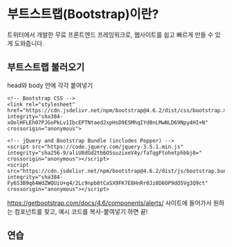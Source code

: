 # 부트스트랩(Bootstrap)이란?
트위터에서 개발한 무료 프론트엔드 프레임워크로, 웹사이트를 쉽고 빠르게 만들 수 있게 도와줍니다.

## 부트스트랩 불러오기
head와 body 안에 각각 붙여넣기
```
<!-- Bootstrap CSS -->
<link rel="stylesheet" href="https://cdn.jsdelivr.net/npm/bootstrap@4.6.2/dist/css/bootstrap.min.css" integrity="sha384-xOolHFLEh07PJGoPkLv1IbcEPTNtaed2xpHsD9ESMhqIYd0nLMwNLD69Npy4HI+N" crossorigin="anonymous">
```
```
<!-- jQuery and Bootstrap Bundle (includes Popper) -->
<script src="https://code.jquery.com/jquery-3.5.1.min.js" integrity="sha256-9/aliU8dGd2tb6OSsuzixeV4y/faTqgFtohetphbbj0=" crossorigin="anonymous"></script>
<script src="https://cdn.jsdelivr.net/npm/bootstrap@4.6.2/dist/js/bootstrap.bundle.min.js" integrity="sha384-Fy6S3B9q64WdZWQUiU+q4/2Lc9npb8tCaSX9FK7E8HnRr0Jz8D6OP9dO5Vg3Q9ct" crossorigin="anonymous"></script>
```

https://getbootstrap.com/docs/4.6/components/alerts/ 사이트에 들어가서 원하는 컴포넌트를 찾고, 예시 코드를 복사-붙여넣기 하면 끝!

## 연습
